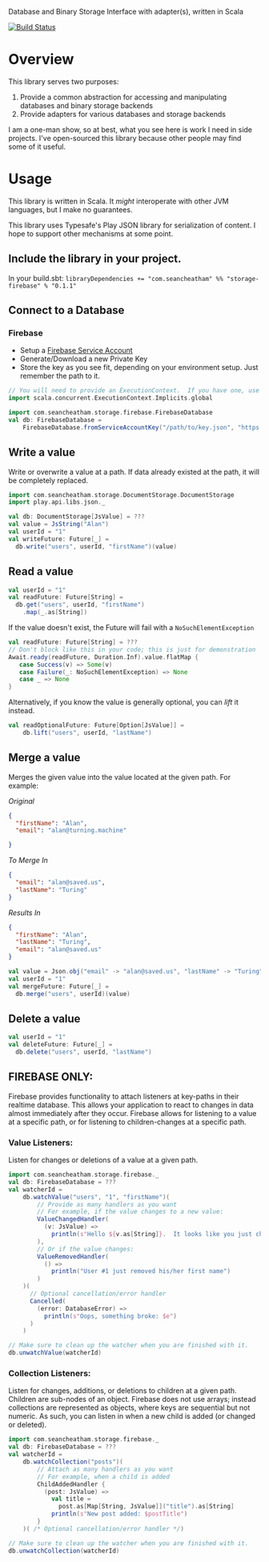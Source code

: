 Database and Binary Storage Interface with adapter(s), written in Scala

[![Build Status](https://travis-ci.org/SeanCheatham/scala-storage.svg?branch=master)](https://travis-ci.org/SeanCheatham/scala-storage)

# Overview
This library serves two purposes:
1. Provide a common abstraction for accessing and manipulating databases and binary storage backends
2. Provide adapters for various databases and storage backends

I am a one-man show, so at best, what you see here is work I need in side projects.  I've open-sourced this library because other people may find some of it useful.

# Usage
This library is written in Scala.  It _might_ interoperate with other JVM languages, but I make no guarantees.

This library uses Typesafe's Play JSON library for serialization of content.  I hope to support other mechanisms at some point.

## Include the library in your project.
In your build.sbt:
`libraryDependencies += "com.seancheatham" %% "storage-firebase" % "0.1.1"`

## Connect to a Database
### Firebase
* Setup a [Firebase Service Account](https://console.firebase.google.com/project/_/settings/serviceaccounts/adminsdk)
* Generate/Download a new Private Key
* Store the key as you see fit, depending on your environment setup.  Just remember the path to it.
```scala
// You will need to provide an ExecutionContext.  If you have one, use it, otherwise, you can use this:
import scala.concurrent.ExecutionContext.Implicits.global

import com.seancheatham.storage.firebase.FirebaseDatabase
val db: FirebaseDatabase =
    FirebaseDatabase.fromServiceAccountKey("/path/to/key.json", "https://address-of-firebase-app.firebaseio.com")
```

## Write a value
Write or overwrite a value at a path.  If data already existed at the path, it will be completely replaced.
```scala
import com.seancheatham.storage.DocumentStorage.DocumentStorage
import play.api.libs.json._

val db: DocumentStorage[JsValue] = ???
val value = JsString("Alan")
val userId = "1"
val writeFuture: Future[_] = 
  db.write("users", userId, "firstName")(value)

```

## Read a value
```scala
val userId = "1"
val readFuture: Future[String] = 
  db.get("users", userId, "firstName")
    .map(_.as[String])
```

If the value doesn't exist, the Future will fail with a `NoSuchElementException`
```scala
val readFuture: Future[String] = ???
// Don't block like this in your code; this is just for demonstration
Await.ready(readFuture, Duration.Inf).value.flatMap {
   case Success(v) => Some(v)
   case Failure(_: NoSuchElementException) => None
   case _ => None
}
```

Alternatively, if you know the value is generally optional, you can _lift_ it instead.
```scala
val readOptionalFuture: Future[Option[JsValue]] =
    db.lift("users", userId, "lastName")
```

## Merge a value
Merges the given value into the value located at the given path. For example:

*Original*
```json
{
  "firstName": "Alan",
  "email": "alan@turning.machine"

}
```

*To Merge In*
```json
{
  "email": "alan@saved.us",
  "lastName": "Turing"
}
```

*Results In*
```json
{
  "firstName": "Alan",
  "lastName": "Turing",
  "email": "alan@saved.us"
}
```

```scala
val value = Json.obj("email" -> "alan@saved.us", "lastName" -> "Turing")
val userId = "1"
val mergeFuture: Future[_] = 
  db.merge("users", userId)(value)
```

## Delete a value
```scala
val userId = "1"
val deleteFuture: Future[_] = 
  db.delete("users", userId, "lastName")
```

## FIREBASE ONLY:
Firebase provides functionality to attach listeners at key-paths in their realtime database.  This allows your
application to react to changes in data almost immediately after they occur.  Firebase allows for listening to a value
at a specific path, or for listening to children-changes at a specific path.
### Value Listeners:
Listen for changes or deletions of a value at a given path.
```scala
import com.seancheatham.storage.firebase._
val db: FirebaseDatabase = ???
val watcherId =
    db.watchValue("users", "1", "firstName")(
        // Provide as many handlers as you want
        // For example, if the value changes to a new value:
        ValueChangedHandler(
          (v: JsValue) =>
            println(s"Hello ${v.as[String]}.  It looks like you just changed your name!")
        ),
        // Or if the value changes: 
        ValueRemovedHandler(
          () =>
            println("User #1 just removed his/her first name")
        )
    )(
      // Optional cancellation/error handler
      Cancelled(
        (error: DatabaseError) =>
          println(s"Oops, something broke: $e")
      )
    )

// Make sure to clean up the watcher when you are finished with it.
db.unwatchValue(watcherId)
```

### Collection Listeners:
Listen for changes, additions, or deletions to children at a given path.  Children are sub-nodes of an object.  Firebase
does not use arrays; instead collections are represented as objects, where keys are sequential but not numeric.
As such, you can listen in when a new child is added (or changed or deleted).
```scala
import com.seancheatham.storage.firebase._
val db: FirebaseDatabase = ???
val watcherId =
    db.watchCollection("posts")(
        // Attach as many handlers as you want
        // For example, when a child is added
        ChildAddedHandler {
          (post: JsValue) =>
            val title =
              post.as[Map[String, JsValue]]("title").as[String]
            println(s"New post added: $postTitle")
        }
    )( /* Optional cancellation/error handler */)

// Make sure to clean up the watcher when you are finished with it.
db.unwatchCollection(watcherId)
```
